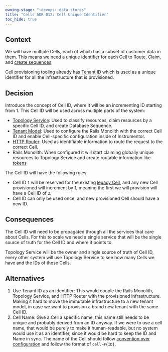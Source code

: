 ```yaml
---
owning-stage: "~devops::data stores"
title: "Cells ADR 012: Cell Unique Identifier"
toc_hide: true
---
```


## Context

We will have multiple Cells, each of which has a subset of customer data in them.
This means we need a unique identifier for each Cell to [Route](../http_routing_service.md), [Claim](../topology_service.md#claim-service), and [create sequences](../topology_service.md#sequence-service).

Cell provisioning tooling already has [Tenant ID](https://gitlab.com/gitlab-com/gl-infra/gitlab-dedicated/tenant-model-schema/-/blob/6051d7bdc6d540b45f75c52d8cb9962c426dadcb/json-schemas/tenant-model.json#L525-530)
which is used as a unique identifier for all the infrastructure that is
provisioned.

## Decision

Introduce the concept of Cell ID, where it will be an incrementing ID starting
from 1. This Cell ID will be used across multiple parts of the system:

- [Topology Service](../topology_service.md#claim-service): Used to classify resources, claim resources by a specific
  Cell ID, and create Database Sequence.
- [Tenant Model](011_cell_specific_configuration.md): Used to configure the
  Rails Monolith with the correct Cell ID and enable Cell-specific configuration
  inside of Instrumentor.
- [HTTP Router](../http_routing_service.md): Used as identifiable information to
  route the request to the correct Cell.
- Rails Monolith: When configured it will start claiming globally unique resources to Topology Service and create routable information like [tokens](../routable_tokens.md)

The Cell ID will have the following rules:

- Cell ID `1` will be reserved for the existing [legacy Cell](../goals.md#legacy-cell), and any new Cell provisioned will increment by 1, meaning the first we will provision will have a Cell ID of `2`.
- Cell ID can only be used once, and new provisioned Cell should have a new ID.

## Consequences

The Cell ID will need to be propagated through all the services that care about
Cells. For this to scale we need a single service that will be the single source
of truth for the Cell ID and where it points to.

Topology Service will be the owner and single source of truth of Cell ID, every
other system will use Topology Service to see how many Cells we have and the IDs
of those Cells.

## Alternatives

1. Use Tenant ID as an identifier: This would couple the Rails Monolith,
   Topology Service, and HTTP Router with the provisioned infrastructure. Making
   it hard to move the immutable infrastructure to a new tenant model, in case we
   want to provision a brand new tenant with the same Cell ID.
1. Cell Name: Give a Cell a specific name, this name still needs to be unique
   and probably derived from an ID anyway. If we were to use a cell name, that
   would be purely to make it human-readable, but no system would use it as an
   identifier, since it would be hard to keep the ID and Name in sync.
   The name of the Cell should follow [convention over configuration](../../../../../product/product-principles.md#convention-over-configuration)
   and follow the format of `cell-#{ID}`.
